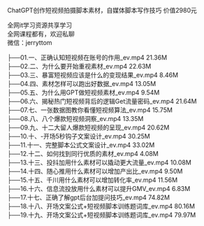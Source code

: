 ChatGPT创作短视频拍摄脚本素材，自媒体脚本写作技巧 价值2980元

全网it学习资源共享学习<br>全网课程都有，欢迎私聊<br>微信：jerryttom<br>

├──01.一、正确认知短视频在账号的作用_ev.mp4 21.36M<br> ├──02.二、为什么要开始重视素材_ev.mp4 22.63M<br> ├──03.三、暴富短视频应该是什么的变现结果_ev.mp4 8.46M<br> ├──04.四、素材怎样可以跑出好数据_ev.mp4 13.05M<br> ├──05.五、为什么用GPT做短视频素材_ev.mp4 9.54M<br> ├──06.六、揭秘热门短视频背后的逻辑Get流量密码_ev.mp4 21.64M<br> ├──07.七、一张数据图教你看懂短视频算法_ev.mp4 15.75M<br> ├──08.八、八个爆款短视频洞察_ev.mp4 13.35M<br> ├──09.九、十二大留人爆款短视频的呈现_ev.mp4 20.62M<br> ├──10.十、-开场5秒钩子文案设计_ev.mp4 30.25M<br> ├──11.十一、完整脚本公式文案设计_ev.mp4 33.02M<br> ├──12.十二、如何找到同行优质的素材_ev.mp4 4.08M<br> ├──13.十三、投抖加用什么素材可以撬动更大流量_ev.mp4 10.08M<br> ├──14.十四、随心推用什么素材可以增加产出比_ev.mp4 9.50M<br> ├──15.十五、千川用什么素材可以增加转化率_ev.mp4 11.56M<br> ├──16.十六、信息流投放用什么素材可以提升GMV_ev.mp4 6.83M<br> ├──17.十七、正确了解gpt后台加提问技巧_ev.mp4 74.82M<br> ├──18.十八、开场文案公式+短视频脚本训练题词库_ev.mp4 80.16M<br> ├──19.十九、开场文案公式+短视频脚本训练题词库_ev.mp4 79.97M